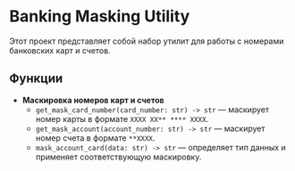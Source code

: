 # Banking Masking Utility

Этот проект представляет собой набор утилит для работы с номерами банковских карт и счетов.  

## Функции

- **Маскировка номеров карт и счетов**  
  - `get_mask_card_number(card_number: str) -> str` — маскирует номер карты в формате `XXXX XX** **** XXXX`.  
  - `get_mask_account(account_number: str) -> str` — маскирует номер счета в формате `**XXXX`.  
  - `mask_account_card(data: str) -> str` — определяет тип данных и применяет соответствующую маскировку.  
